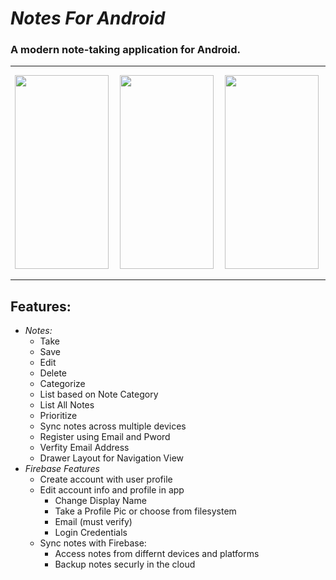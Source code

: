 # _Notes For Android_
### A modern note-taking application for Android. 
____

<span align="center">
<img src="https://github.com/HarryDulaney/notes-android-app/blob/master/doc-resources/Note_App_list.png" width="150px" height="310px" hspace="7"/>
   
<img src="https://github.com/HarryDulaney/notes-android-app/blob/master/doc-resources/Note_List_2.png" width="150px" height="310px" hspace="7"/>

<img src="https://github.com/HarryDulaney/notes-android-app/blob/master/doc-resources/Note-Screen.png" width="150px" height="310px" hspace="7" />
</span>   


____      


## Features:
* _Notes:_
    * Take
    * Save
    * Edit
    * Delete
    * Categorize
    * List based on Note Category
    * List All Notes
    * Prioritize
    * Sync notes across multiple devices 
    * Register using Email and Pword
    * Verfity Email Address
    * Drawer Layout for Navigation View
* _Firebase Features_
    * Create account with user profile 
    * Edit account info and profile in app 
        * Change Display Name
        * Take a Profile Pic or choose from filesystem
        * Email (must verify)
        * Login Credentials
    * Sync notes with Firebase:
        * Access notes from differnt devices and platforms
        * Backup notes securly in the cloud
